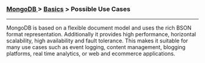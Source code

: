 
### [MongoDB ](../MongoDB.md) > [Basics](Basics.md) > Possible Use Cases
___

MongoDB is based on a flexible document model and uses the rich BSON format representation. Additionally it provides high performance, horizontal scalability, high availability and fault tolerance. This makes it suitable for many use cases such as event logging, content management, blogging platforms, real time analytics, or web and ecommerce applications. 